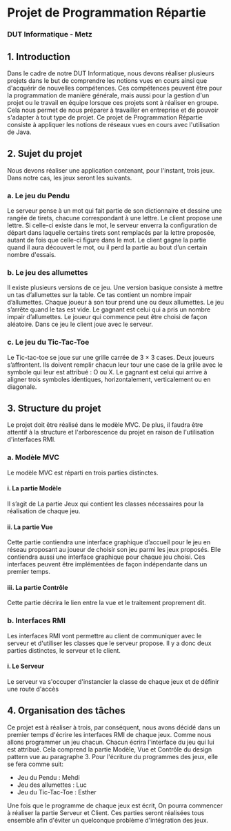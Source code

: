 # Projet de Programmation Répartie
### DUT Informatique - Metz

## 1. Introduction
Dans le cadre de notre DUT Informatique, nous devons réaliser plusieurs projets dans le but de comprendre les notions vues en cours ainsi que d'acquérir de nouvelles compétences. Ces compétences peuvent être pour la programmation de manière générale, mais aussi pour la gestion d'un projet ou le travail en équipe lorsque ces projets sont à réaliser en groupe. Cela nous permet de nous préparer à travailler en entreprise et de pouvoir s'adapter à tout type de projet.
Ce projet de Programmation Répartie consiste à appliquer les notions de réseaux vues en cours avec l'utilisation de Java.

## 2. Sujet du projet
Nous devons réaliser une application contenant, pour l'instant, trois jeux. Dans notre cas, les jeux seront les suivants.

### a. Le jeu du Pendu
Le serveur pense à un mot qui fait partie de son dictionnaire et dessine une rangée de tirets, chacune correspondant à une lettre. Le client propose une lettre.
Si celle-ci existe dans le mot, le serveur enverra la configuration de départ dans laquelle certains tirets sont remplacés par la lettre proposée, autant de fois que celle-ci figure dans le mot.
Le client gagne la partie quand il aura découvert le mot, ou il perd la partie au bout d’un certain nombre d'essais.

### b. Le jeu des allumettes
Il existe plusieurs versions de ce jeu. Une version basique consiste à mettre un tas d’allumettes sur la table. Ce tas contient un nombre impair d’allumettes. Chaque joueur à son tour prend une ou deux allumettes. Le jeu s’arrête quand le tas est vide.
Le gagnant est celui qui a pris un nombre impair d’allumettes. Le joueur qui commence peut être choisi de façon aléatoire. Dans ce jeu le client joue avec le serveur.

### c. Le jeu du Tic-Tac-Toe
Le Tic-tac-toe se joue sur une grille carrée de 3 × 3 cases. Deux joueurs s’affrontent. Ils doivent remplir chacun leur tour une case de la grille avec le symbole qui leur est attribué : O ou X. 
Le gagnant est celui qui arrive à aligner trois symboles identiques, horizontalement, verticalement ou en diagonale.

## 3. Structure du projet
Le projet doit être réalisé dans le modèle MVC. De plus, il faudra être attentif à la structure et l'arborescence du projet en raison de l'utilisation d'interfaces RMI.

### a. Modèle MVC
Le modèle MVC est réparti en trois parties distinctes.

#### i. La partie Modèle
Il s’agit de La partie Jeux qui contient les classes nécessaires pour la réalisation de chaque jeu.

#### ii. La partie Vue
Cette partie contiendra une interface graphique d’accueil pour le jeu en réseau proposant au joueur de choisir son jeu parmi les jeux proposés. Elle contiendra aussi une interface graphique pour chaque jeu choisi. Ces interfaces peuvent être implémentées de façon indépendante dans un premier temps.

#### iii. La partie Contrôle
Cette partie décrira le lien entre la vue et le traitement proprement dit.

### b. Interfaces RMI
Les interfaces RMI vont permettre au client de communiquer avec le serveur et d'utiliser les classes que le serveur propose.
Il y a donc deux parties distinctes, le serveur et le client.

#### i. Le Serveur
Le serveur va s'occuper d'instancier la classe de chaque jeux et de définir une route d'accès 

## 4. Organisation des tâches
Ce projet est à réaliser à trois, par conséquent, nous avons décidé dans un premier temps d'écrire les interfaces RMI de chaque jeux.
Comme nous allons programmer un jeu chacun. Chacun écrira l'interface du jeu qui lui est attribué. Cela comprend la partie Modèle, Vue et Contrôle du design pattern vue au paragraphe 3. Pour l'écriture du programmes des jeux, elle se fera comme suit:
* Jeu du Pendu : Mehdi
* Jeu des allumettes : Luc
* Jeu du Tic-Tac-Toe : Esther

Une fois que le programme de chaque jeux est écrit, On pourra commencer à réaliser la partie Serveur et Client. Ces parties seront réalisées tous ensemble afin d'éviter un quelconque problème d'intégration des jeux.